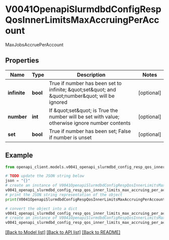 # V0041OpenapiSlurmdbdConfigRespQosInnerLimitsMaxAccruingPerAccount

MaxJobsAccruePerAccount

## Properties

Name | Type | Description | Notes
------------ | ------------- | ------------- | -------------
**infinite** | **bool** | True if number has been set to infinite; \&quot;set\&quot; and \&quot;number\&quot; will be ignored | [optional] 
**number** | **int** | If \&quot;set\&quot; is True the number will be set with value; otherwise ignore number contents | [optional] 
**set** | **bool** | True if number has been set; False if number is unset | [optional] 

## Example

```python
from openapi_client.models.v0041_openapi_slurmdbd_config_resp_qos_inner_limits_max_accruing_per_account import V0041OpenapiSlurmdbdConfigRespQosInnerLimitsMaxAccruingPerAccount

# TODO update the JSON string below
json = "{}"
# create an instance of V0041OpenapiSlurmdbdConfigRespQosInnerLimitsMaxAccruingPerAccount from a JSON string
v0041_openapi_slurmdbd_config_resp_qos_inner_limits_max_accruing_per_account_instance = V0041OpenapiSlurmdbdConfigRespQosInnerLimitsMaxAccruingPerAccount.from_json(json)
# print the JSON string representation of the object
print(V0041OpenapiSlurmdbdConfigRespQosInnerLimitsMaxAccruingPerAccount.to_json())

# convert the object into a dict
v0041_openapi_slurmdbd_config_resp_qos_inner_limits_max_accruing_per_account_dict = v0041_openapi_slurmdbd_config_resp_qos_inner_limits_max_accruing_per_account_instance.to_dict()
# create an instance of V0041OpenapiSlurmdbdConfigRespQosInnerLimitsMaxAccruingPerAccount from a dict
v0041_openapi_slurmdbd_config_resp_qos_inner_limits_max_accruing_per_account_from_dict = V0041OpenapiSlurmdbdConfigRespQosInnerLimitsMaxAccruingPerAccount.from_dict(v0041_openapi_slurmdbd_config_resp_qos_inner_limits_max_accruing_per_account_dict)
```
[[Back to Model list]](../README.md#documentation-for-models) [[Back to API list]](../README.md#documentation-for-api-endpoints) [[Back to README]](../README.md)


